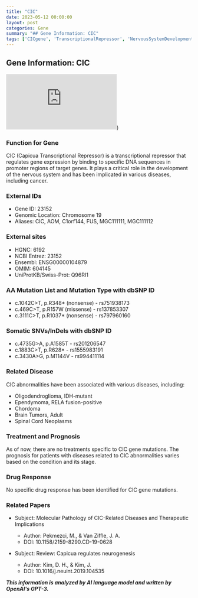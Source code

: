 ```yaml
---
title: "CIC"
date: 2023-05-12 00:00:00
layout: post
categories: Gene
summary: "## Gene Information: CIC"
tags: ['CICgene', 'TranscriptionalRepressor', 'NervousSystemDevelopment', 'Cancer', 'SomaticMutations', 'DiseaseAssociation', 'Prognosis', 'DrugResponse']
---
```


## Gene Information: CIC

![CIC Gene Image](https://www.genecards.org/cgi-bin/carddisp.pl?gene=CIC))

### Function for Gene
CIC (Capicua Transcriptional Repressor) is a transcriptional repressor that regulates gene expression by binding to specific DNA sequences in promoter regions of target genes. It plays a critical role in the development of the nervous system and has been implicated in various diseases, including cancer.

### External IDs
- Gene ID: 23152
- Genomic Location: Chromosome 19 
- Aliases: CIC, AOM, C1orf144, FUS, MGC111111, MGC111112

### External sites
- HGNC: 6192
- NCBI Entrez: 23152
- Ensembl: ENSG00000104879
- OMIM: 604145
- UniProtKB/Swiss-Prot: Q96RI1

### AA Mutation List and Mutation Type with dbSNP ID
- c.1042C>T, p.R348* (nonsense) - rs751938173
- c.469C>T, p.R157W (missense) - rs137853307
- c.3111C>T, p.R1037* (nonsense) - rs797960160

### Somatic SNVs/InDels with dbSNP ID
- c.4735G>A, p.A1585T - rs201206547
- c.1883C>T, p.R628* - rs1555983191
- c.3430A>G, p.M1144V - rs994411114

### Related Disease
CIC abnormalities have been associated with various diseases, including:
- Oligodendroglioma, IDH-mutant
- Ependymoma, RELA fusion-positive
- Chordoma
- Brain Tumors, Adult
- Spinal Cord Neoplasms

### Treatment and Prognosis
As of now, there are no treatments specific to CIC gene mutations. The prognosis for patients with diseases related to CIC abnormalities varies based on the condition and its stage.

### Drug Response
No specific drug response has been identified for CIC gene mutations.

### Related Papers
- Subject: Molecular Pathology of CIC-Related Diseases and Therapeutic Implications
  - Author: Pekmezci, M., & Van Ziffle, J. A.
  - DOI: 10.1158/2159-8290.CD-19-0628

- Subject: Review: Capicua regulates neurogenesis
  - Author: Kim, D. H., & Kim, J.
  - DOI: 10.1016/j.neuint.2019.104535

**_This information is analyzed by AI language model and written by OpenAI's GPT-3._**